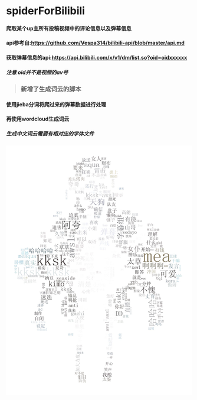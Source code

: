 # spiderForBilibili

#### 爬取某个up主所有投稿视频中的评论信息以及弹幕信息

#### api参考自:https://github.com/Vespa314/bilibili-api/blob/master/api.md

#### 获取弹幕信息的api:https://api.bilibili.com/x/v1/dm/list.so?oid=oidxxxxxx

##### 注意 oid并不是视频的av号

> ### 新增了生成词云的脚本

#### 使用jieba分词将爬过来的弹幕数据进行处理

#### 再使用wordcloud生成词云

##### 生成中文词云需要有相对应的字体文件

![Mea 神乐Mea KaguraMea 神楽めあ](pjl_cloud4.jpg)
